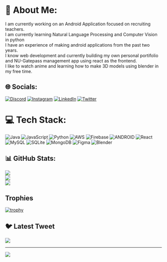 # 💫 About Me:
I am currently working on an Android Application focused on recruiting teachers.<br>I am currently learning Natural Language Processing and Computer Vision in python<br>I have an experience of making android applications from the past two years.<br>I know web development and currently building my own personal portifolio and NU-Gatepass management app using react as the frontend.<br>I like to watch anime and learning how to make 3D models using blender in my free time.


## 🌐 Socials:
[![Discord](https://img.shields.io/badge/Discord-%237289DA.svg?logo=discord&logoColor=white)](https://discord.gg/https://discord.gg/6aJdxE8kdB) [![Instagram](https://img.shields.io/badge/Instagram-%23E4405F.svg?logo=Instagram&logoColor=white)](https://instagram.com/Kshitiz_Sinha) [![LinkedIn](https://img.shields.io/badge/LinkedIn-%230077B5.svg?logo=linkedin&logoColor=white)](https://linkedin.com/in/kshitiz-sinha-b639b525a) [![Twitter](https://img.shields.io/badge/Twitter-%231DA1F2.svg?logo=Twitter&logoColor=white)](https://twitter.com/Kahitoz) 

# 💻 Tech Stack:
![Java](https://img.shields.io/badge/java-%23ED8B00.svg?style=for-the-badge&logo=java&logoColor=white) ![JavaScript](https://img.shields.io/badge/javascript-%23323330.svg?style=for-the-badge&logo=javascript&logoColor=%23F7DF1E) ![Python](https://img.shields.io/badge/python-3670A0?style=for-the-badge&logo=python&logoColor=ffdd54) ![AWS](https://img.shields.io/badge/AWS-%23FF9900.svg?style=for-the-badge&logo=amazon-aws&logoColor=white) ![Firebase](https://img.shields.io/badge/firebase-%23039BE5.svg?style=for-the-badge&logo=firebase) ![ANDROID](https://img.shields.io/badge/android-%2320232a.svg?style=for-the-badge&logo=android&logoColor=%a4c639) ![React](https://img.shields.io/badge/react-%2320232a.svg?style=for-the-badge&logo=react&logoColor=%2361DAFB) ![MySQL](https://img.shields.io/badge/mysql-%2300f.svg?style=for-the-badge&logo=mysql&logoColor=white) ![SQLite](https://img.shields.io/badge/sqlite-%2307405e.svg?style=for-the-badge&logo=sqlite&logoColor=white) ![MongoDB](https://img.shields.io/badge/MongoDB-%234ea94b.svg?style=for-the-badge&logo=mongodb&logoColor=white) 	![Figma](https://img.shields.io/badge/figma-%23F24E1E.svg?style=for-the-badge&logo=figma&logoColor=white) ![Blender](https://img.shields.io/badge/blender-%23F5792A.svg?style=for-the-badge&logo=blender&logoColor=white)
## 📊 GitHub Stats:

![](https://github-readme-stats.vercel.app/api?username=Kahitoz&theme=dark&hide_border=false&include_all_commits=all&count_private=false)<br/>
![](https://github-readme-streak-stats.herokuapp.com/?user=Kahitoz&theme=dark&hide_border=false)<br/>
![](https://github-readme-stats.vercel.app/api/top-langs/?username=Kahitoz&theme=dark&hide_border=false&include_all_commits=false&count_private=false&layout=compact)

## Trophies
[![trophy](https://github-profile-trophy.vercel.app/?username=kahitoz)](https://github.com/ryo-ma/github-profile-trophy)

## 🐦 Latest Tweet
[![](https://gtce.itsvg.in/api?username=Kahitoz)](https://github.com/VishwaGauravIn/github-twitter-card-embed)

---
[![](https://visitcount.itsvg.in/api?id=Kahitoz&icon=0&color=0)](https://visitcount.itsvg.in)



